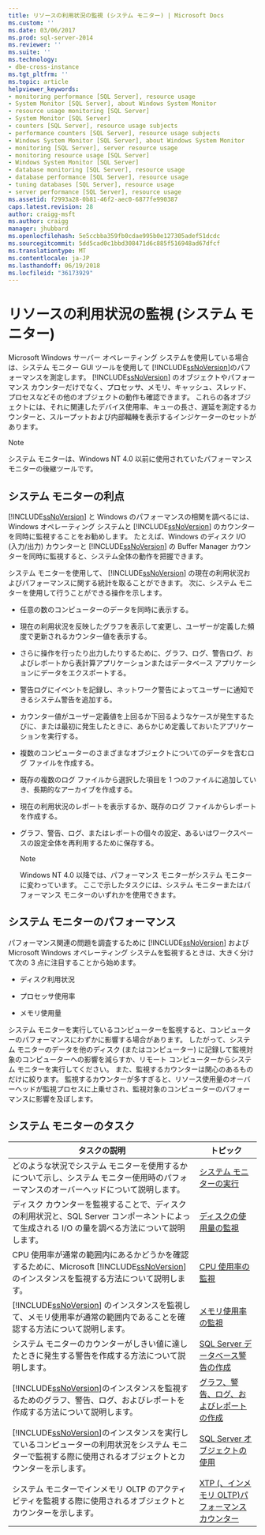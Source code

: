 ```yaml
---
title: リソースの利用状況の監視 (システム モニター) | Microsoft Docs
ms.custom: ''
ms.date: 03/06/2017
ms.prod: sql-server-2014
ms.reviewer: ''
ms.suite: ''
ms.technology:
- dbe-cross-instance
ms.tgt_pltfrm: ''
ms.topic: article
helpviewer_keywords:
- monitoring performance [SQL Server], resource usage
- System Monitor [SQL Server], about Windows System Monitor
- resource usage monitoring [SQL Server]
- System Monitor [SQL Server]
- counters [SQL Server], resource usage subjects
- performance counters [SQL Server], resource usage subjects
- Windows System Monitor [SQL Server], about Windows System Monitor
- monitoring [SQL Server], server resource usage
- monitoring resource usage [SQL Server]
- Windows System Monitor [SQL Server]
- database monitoring [SQL Server], resource usage
- database performance [SQL Server], resource usage
- tuning databases [SQL Server], resource usage
- server performance [SQL Server], resource usage
ms.assetid: f2993a28-0b81-46f2-aec0-6877fe990387
caps.latest.revision: 28
author: craigg-msft
ms.author: craigg
manager: jhubbard
ms.openlocfilehash: 5e5ccbba359fb0cdae995b0e127305adef51dcdc
ms.sourcegitcommit: 5dd5cad0c1bbd308471d6c885f516948ad67dfcf
ms.translationtype: MT
ms.contentlocale: ja-JP
ms.lasthandoff: 06/19/2018
ms.locfileid: "36173929"
---
```

# <a name="monitor-resource-usage-system-monitor"></a>リソースの利用状況の監視 (システム モニター)
  Microsoft Windows サーバー オペレーティング システムを使用している場合は、システム モニター GUI ツールを使用して [!INCLUDE[ssNoVersion](../../includes/ssnoversion-md.md)]のパフォーマンスを測定します。 [!INCLUDE[ssNoVersion](../../includes/ssnoversion-md.md)] のオブジェクトやパフォーマンス カウンターだけでなく、プロセッサ、メモリ、キャッシュ、スレッド、プロセスなどその他のオブジェクトの動作も確認できます。 これらの各オブジェクトには、それに関連したデバイス使用率、キューの長さ、遅延を測定するカウンターと、スループットおよび内部輻輳を表示するインジケーターのセットがあります。  
  
> [!NOTE]  
>  システム モニターは、Windows NT 4.0 以前に使用されていたパフォーマンス モニターの後継ツールです。  
  
## <a name="benefits-of-system-monitor"></a>システム モニターの利点  
 [!INCLUDE[ssNoVersion](../../includes/ssnoversion-md.md)] と Windows のパフォーマンスの相関を調べるには、Windows オペレーティング システムと [!INCLUDE[ssNoVersion](../../includes/ssnoversion-md.md)] のカウンターを同時に監視することをお勧めします。 たとえば、Windows のディスク I/O (入力/出力) カウンターと [!INCLUDE[ssNoVersion](../../includes/ssnoversion-md.md)] の Buffer Manager カウンターを同時に監視すると、システム全体の動作を把握できます。  
  
 システム モニターを使用して、 [!INCLUDE[ssNoVersion](../../includes/ssnoversion-md.md)] の現在の利用状況およびパフォーマンスに関する統計を取ることができます。 次に、システム モニターを使用して行うことができる操作を示します。  
  
-   任意の数のコンピューターのデータを同時に表示する。  
  
-   現在の利用状況を反映したグラフを表示して変更し、ユーザーが定義した頻度で更新されるカウンター値を表示する。  
  
-   さらに操作を行ったり出力したりするために、グラフ、ログ、警告ログ、およびレポートから表計算アプリケーションまたはデータベース アプリケーションにデータをエクスポートする。  
  
-   警告ログにイベントを記録し、ネットワーク警告によってユーザーに通知できるシステム警告を追加する。  
  
-   カウンター値がユーザー定義値を上回るか下回るようなケースが発生するたびに、または最初に発生したときに、あらかじめ定義しておいたアプリケーションを実行する。  
  
-   複数のコンピューターのさまざまなオブジェクトについてのデータを含むログ ファイルを作成する。  
  
-   既存の複数のログ ファイルから選択した項目を 1 つのファイルに追加していき、長期的なアーカイブを作成する。  
  
-   現在の利用状況のレポートを表示するか、既存のログ ファイルからレポートを作成する。  
  
-   グラフ、警告、ログ、またはレポートの個々の設定、あるいはワークスペースの設定全体を再利用するために保存する。  
  
    > [!NOTE]  
    >  Windows NT 4.0 以降では、パフォーマンス モニターがシステム モニターに変わっています。 ここで示したタスクには、システム モニターまたはパフォーマンス モニターのいずれかを使用できます。  
  
## <a name="system-monitor-performance"></a>システム モニターのパフォーマンス  
 パフォーマンス関連の問題を調査するために [!INCLUDE[ssNoVersion](../../includes/ssnoversion-md.md)] および Microsoft Windows オペレーティング システムを監視するときは、大きく分けて次の 3 点に注目することから始めます。  
  
-   ディスク利用状況  
  
-   プロセッサ使用率  
  
-   メモリ使用量  
  
 システム モニターを実行しているコンピューターを監視すると、コンピューターのパフォーマンスにわずかに影響する場合があります。 したがって、システム モニターのデータを他のディスク (またはコンピューター) に記録して監視対象のコンピューターへの影響を減らすか、リモート コンピューターからシステム モニターを実行してください。 また、監視するカウンターは関心のあるものだけに絞ります。 監視するカウンターが多すぎると、リソース使用量のオーバーヘッドが監視プロセスに上乗せされ、監視対象のコンピューターのパフォーマンスに影響を及ぼします。  
  
## <a name="system-monitor-tasks"></a>システム モニターのタスク  
  
|タスクの説明|トピック|  
|----------------------|-----------|  
|どのような状況でシステム モニターを使用するかについて示し、システム モニター使用時のパフォーマンスのオーバーヘッドについて説明します。|[システム モニターの実行](run-system-monitor.md)|  
|ディスク カウンターを監視することで、ディスクの利用状況と、SQL Server コンポーネントによって生成される I/O の量を調べる方法について説明します。|[ディスクの使用量の監視](monitor-disk-usage.md)|  
|CPU 使用率が通常の範囲内にあるかどうかを確認するために、Microsoft [!INCLUDE[ssNoVersion](../../includes/ssnoversion-md.md)] のインスタンスを監視する方法について説明します。|[CPU 使用率の監視](monitor-cpu-usage.md)|  
|[!INCLUDE[ssNoVersion](../../includes/ssnoversion-md.md)] のインスタンスを監視して、メモリ使用率が通常の範囲内であることを確認する方法について説明します。|[メモリ使用率の監視](monitor-memory-usage.md)|  
|システム モニターのカウンターがしきい値に達したときに発生する警告を作成する方法について説明します。|[SQL Server データベース警告の作成](create-a-sql-server-database-alert.md)|  
|[!INCLUDE[ssNoVersion](../../includes/ssnoversion-md.md)]のインスタンスを監視するためのグラフ、警告、ログ、およびレポートを作成する方法について説明します。|[グラフ、警告、ログ、およびレポートの作成](create-charts-alerts-logs-and-reports.md)|  
|[!INCLUDE[ssNoVersion](../../includes/ssnoversion-md.md)]のインスタンスを実行しているコンピューターの利用状況をシステム モニターで監視する際に使用されるオブジェクトとカウンターを示します。|[SQL Server オブジェクトの使用](use-sql-server-objects.md)|  
|システム モニターでインメモリ OLTP のアクティビティを監視する際に使用されるオブジェクトとカウンターを示します。|[XTP &#40;、インメモリ OLTP&#41;パフォーマンス カウンター](../../integration-services/performance/performance-counters.md)|  
  
  